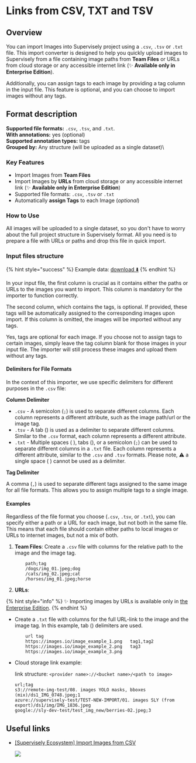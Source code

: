 # Links from CSV, TXT and TSV

## Overview

You can import Images into Supervisely project using a `.csv`, `.tsv` or `.txt` file. This import converter is designed to help you quickly upload images to Supervisely from a file containing image paths from **Team Files** or URLs from cloud storage or any accessible internet link (✨ **Available only in Enterprise Edition**).

Additionally, you can assign tags to each image by providing a tag column in the input file. This feature is optional, and you can choose to import images without any tags.

## Format description

**Supported file formats:** `.csv`, `.tsv`, and `.txt`.\
**With annotations:** yes (optional)\
**Supported annotation types:** tags\
**Grouped by:** Any structure (will be uploaded as a single dataset)\


### Key Features

* Import Images from **Team Files**
* Import Images by **URLs** from cloud storage or any accessible internet link (✨ **Available only in Enterprise Edition**)
* Supported file formats: `.csv`, `.tsv` or `.txt`
* Automatically **assign Tags** to each Image (_optional_)

### How to Use

All images will be uploaded to a single dataset, so you don't have to worry about the full project structure in Supervisely format. All you need is to prepare a file with URLs or paths and drop this file in quick import.

### Input files structure

{% hint style="success" %}
Example data: [download ⬇️](https://github.com/supervisely-ecosystem/import-wizard-docs/files/14934860/sample\_csv.zip)
{% endhint %}

In your input file, the first column is crucial as it contains either the paths or URLs to the images you want to import. This column is mandatory for the importer to function correctly.

The second column, which contains the tags, is optional. If provided, these tags will be automatically assigned to the corresponding images upon import. If this column is omitted, the images will be imported without any tags.

Yes, tags are optional for each image. If you choose not to assign tags to certain images, simply leave the tag column blank for those images in your input file. The importer will still process these images and upload them without any tags.

#### Delimiters for File Formats

In the context of this importer, we use specific delimiters for different purposes in the `.csv` file:

**Column Delimiter**

* `.csv` - A semicolon (`;`) is used to separate different columns. Each column represents a different attribute, such as the image path/url or the image tag.
* `.tsv` - A tab () is used as a delimiter to separate different columns. Similar to the `.csv` format, each column represents a different attribute.
* `.txt` - Multiple spaces ( ), tabs (), or a semicolon (`;`) can be used to separate different columns in a `.txt` file. Each column represents a different attribute, similar to the `.csv` and `.tsv` formats. Please note, ⚠️ a single space ( ) cannot be used as a delimiter.

**Tag Delimiter**

A comma (`,`) is used to separate different tags assigned to the same image for all file formats. This allows you to assign multiple tags to a single image.

#### Examples

Regardless of the file format you choose (`.csv`, `.tsv`, or `.txt`), you can specify either a path or a URL for each image, but not both in the same file. This means that each file should contain either paths to local images or URLs to internet images, but not a mix of both.

1.  **Team Files**: Create a `.csv` file with columns for the relative path to the image and the image tag.

    ```csv
        path;tag
        /dogs/img_01.jpeg;dog
        /cats/img_02.jpeg;cat
        /horses/img_01.jpeg;horse
    ```
2. **URLs**:

{% hint style="info" %}
✨ Importing images by URLs is available only in [the Enterprise Edition](https://supervisely.com/enterprise/).
{% endhint %}

*   Create a `.txt` file with columns for the full URL-link to the image and the image tag. In this example, tab () delimiters are used.

    ```
        url	tag
        https://images.io/image_example_1.png	tag1,tag2
        https://images.io/image_example_2.png	tag3
        https://images.io/image_example_3.png
    ```
*   Cloud storage link example:

    link structure: `<provider name>://<bucket name>/<path to image>`

    ```csv
    url;tag
    s3://remote-img-test/08. images YOLO masks, bboxes (mix)/ds1_IMG_0748.jpeg;1
    azure://supervisely-test/TEST-NEW-IMPORT/01. images SLY (from export)/ds1/img/IMG_1836.jpeg
    google://sly-dev-test/test_img_new/berries-02.jpeg;3
    ```

## Useful links

*   [\[Supervisely Ecosystem\] Import Images from CSV](https://ecosystem.supervise.ly/apps/import-images-from-csv)

    ![](https://imgur.com/Cqe7fjv.png)
